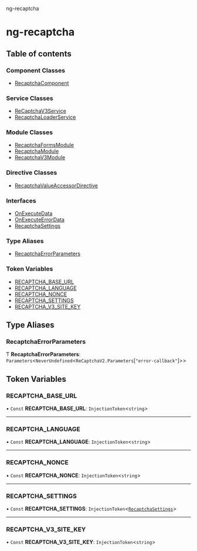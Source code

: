 ng-recaptcha

# ng-recaptcha

## Table of contents

### Component Classes

- [RecaptchaComponent](classes/RecaptchaComponent.md)

### Service Classes

- [ReCaptchaV3Service](classes/ReCaptchaV3Service.md)
- [RecaptchaLoaderService](classes/RecaptchaLoaderService.md)

### Module Classes

- [RecaptchaFormsModule](classes/RecaptchaFormsModule.md)
- [RecaptchaModule](classes/RecaptchaModule.md)
- [RecaptchaV3Module](classes/RecaptchaV3Module.md)

### Directive Classes

- [RecaptchaValueAccessorDirective](classes/RecaptchaValueAccessorDirective.md)

### Interfaces

- [OnExecuteData](interfaces/OnExecuteData.md)
- [OnExecuteErrorData](interfaces/OnExecuteErrorData.md)
- [RecaptchaSettings](interfaces/RecaptchaSettings.md)

### Type Aliases

- [RecaptchaErrorParameters](README.md#recaptchaerrorparameters)

### Token Variables

- [RECAPTCHA_BASE_URL](README.md#recaptcha_base_url)
- [RECAPTCHA_LANGUAGE](README.md#recaptcha_language)
- [RECAPTCHA_NONCE](README.md#recaptcha_nonce)
- [RECAPTCHA_SETTINGS](README.md#recaptcha_settings)
- [RECAPTCHA_V3_SITE_KEY](README.md#recaptcha_v3_site_key)

## Type Aliases

### RecaptchaErrorParameters

Ƭ **RecaptchaErrorParameters**: `Parameters`<`NeverUndefined`<`ReCaptchaV2.Parameters`[``"error-callback"``]\>\>

## Token Variables

### RECAPTCHA_BASE_URL

• `Const` **RECAPTCHA_BASE_URL**: `InjectionToken`<`string`\>

---

### RECAPTCHA_LANGUAGE

• `Const` **RECAPTCHA_LANGUAGE**: `InjectionToken`<`string`\>

---

### RECAPTCHA_NONCE

• `Const` **RECAPTCHA_NONCE**: `InjectionToken`<`string`\>

---

### RECAPTCHA_SETTINGS

• `Const` **RECAPTCHA_SETTINGS**: `InjectionToken`<[`RecaptchaSettings`](interfaces/RecaptchaSettings.md)\>

---

### RECAPTCHA_V3_SITE_KEY

• `Const` **RECAPTCHA_V3_SITE_KEY**: `InjectionToken`<`string`\>

